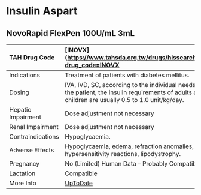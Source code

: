 # Insulin Aspart

## NovoRapid FlexPen 100U/mL 3mL

| TAH Drug Code      | [INOVX](https://www.tahsda.org.tw/drugs/hissearch.php?drug_code=INOVX                                                                               |
|:-------------------|:----------------------------------------------------------------------------------------------------------------------------------------------------|
| Indications        | Treatment of patients with diabetes mellitus.                                                                                                       |
| Dosing             | IVA, IVD, SC, according to the individual needs of the patient, the insulin requirements of adults and children are usually 0.5 to 1.0 unit/kg/day. |
| Hepatic Impairment | Dose adjustment not necessary                                                                                                                       |
| Renal Impairment   | Dose adjustment not necessary                                                                                                                       |
| Contraindications  | Hypoglycaemia.                                                                                                                                      |
| Adverse Effects    | Hypoglycaemia, edema, refraction anomalies, hypersensitivity reactions, lipodystrophy.                                                              |
| Pregnancy          | No (Limited) Human Data – Probably Compatible                                                                                                       |
| Lactation          | Compatible                                                                                                                                          |
| More Info          | [UpToDate](https://www.uptodate.com/contents/insulin-aspart-drug-information)                                                                       |

